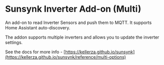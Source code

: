 # Sunsynk Inverter Add-on (Multi)

An add-on to read Inverter Sensors and push them to MQTT.
It supports Home Assistant auto-discovery.

The addon supports multiple inverters and allows you to update the inverter settings.

See the docs for more info - [https://kellerza.github.io/sunsynk](https://kellerza.github.io/sunsynk/reference/multi-options)
